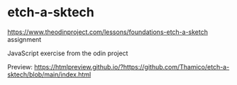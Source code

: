 # etch-a-sktech
https://www.theodinproject.com/lessons/foundations-etch-a-sketch assignment

JavaScript exercise from the odin project

Preview: https://htmlpreview.github.io/?https://github.com/Thamico/etch-a-sktech/blob/main/index.html
